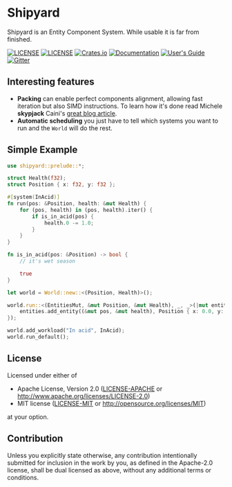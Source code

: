 # Shipyard

Shipyard is an Entity Component System. While usable it is far from finished.

[![LICENSE](https://img.shields.io/badge/license-MIT-blue.svg)](LICENSE-MIT)
[![LICENSE](https://img.shields.io/badge/license-apache-blue.svg)](LICENSE-APACHE)
[![Crates.io](https://img.shields.io/crates/v/shipyard.svg)](https://crates.io/crates/shipyard)
[![Documentation](https://docs.rs/shipyard/badge.svg)](https://docs.rs/shipyard)
[![User's Guide](https://img.shields.io/badge/user's%20guide-current-blueviolet)](https://leudz.github.io/shipyard/)
[![Gitter](https://badges.gitter.im/leudz-shipyard/community.svg)](https://gitter.im/leudz-shipyard/community?utm_source=badge&utm_medium=badge&utm_campaign=pr-badge)

## Interesting features
- **Packing** can enable perfect components alignment, allowing fast iteration
but also SIMD instructions. To learn how it's done read Michele **skypjack** Caini's
[great blog article](https://skypjack.github.io/2019-03-21-ecs-baf-part-2-insights/).
- **Automatic scheduling** you just have to tell which systems you want to run and
the `World` will do the rest.

## Simple Example
```rust
use shipyard::prelude::*;

struct Health(f32);
struct Position { x: f32, y: f32 };

#[system(InAcid)]
fn run(pos: &Position, health: &mut Health) {
    for (pos, health) in (pos, health).iter() {
        if is_in_acid(pos) {
            health.0 -= 1.0;
        }
    }
}

fn is_in_acid(pos: &Position) -> bool {
    // it's wet season

    true
}

let world = World::new::<(Position, Health)>();

world.run::<(EntitiesMut, &mut Position, &mut Health), _, _>(|mut entities, mut pos, mut health| {
    entities.add_entity((&mut pos, &mut health), Position { x: 0.0, y: 0.0 }, Health(1000.0));
});

world.add_workload("In acid", InAcid);
world.run_default();
```

## License

Licensed under either of

 * Apache License, Version 2.0
   ([LICENSE-APACHE](LICENSE-APACHE) or http://www.apache.org/licenses/LICENSE-2.0)
 * MIT license
   ([LICENSE-MIT](LICENSE-MIT) or http://opensource.org/licenses/MIT)

at your option.

## Contribution

Unless you explicitly state otherwise, any contribution intentionally submitted
for inclusion in the work by you, as defined in the Apache-2.0 license, shall be
dual licensed as above, without any additional terms or conditions.
